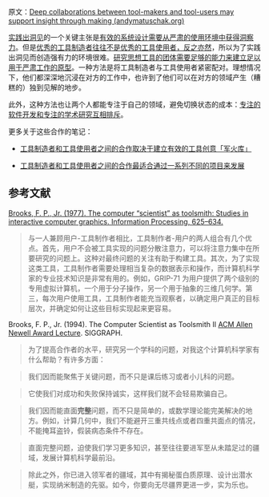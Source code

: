 原文：[Deep collaborations between tool-makers and tool-users may support insight through making (andymatuschak.org)](https://notes.andymatuschak.org/z7PLEhbuGGhQx3o5oxpSD8oMxEHJXxZGUxBWD)

[实践出洞见](https://notes.andymatuschak.org/z7yyap683vnbtmdg4hx9qfpf5urwxzjpsycs6)的一个关键主张是[有效的系统设计需要从严肃的使用环境中获得洞察力](https://notes.andymatuschak.org/z3h98n8dgzmu8xarqhzvsckywvbte8wk4kat2)。但是[优秀的工具制造者往往不是优秀的工具使用者，反之亦然](https://notes.andymatuschak.org/zagvn3aavdfhu4jhgcntgs88ohmjspzu7ar)，所以为了实践出洞见而创造强有力的环境很难。[研究思想工具的团体需要足够的能力来建立足以用于严肃工作的原型](https://notes.andymatuschak.org/z7rdcpa64ttux6s5dntlgzpfr6g3g6ypod4ks)。一种方法是将工具制造者与工具使用者紧密配对。理想情况下，他们都深深地沉浸在对方的工作中，也许到了他们可以在对方的领域产生（糟糕的）独到见解的地步。  

此外，这种方法也让两个人都能专注于自己的领域，避免切换状态的成本：[专注的软件开发和专注的学术研究互相排斥](https://notes.andymatuschak.org/zqcssbgrbjazfq3tujehkf81msyj6du38dof)。

更多关于这些合作的笔记：

- [工具制造者和工具使用者之间的合作取决于建立有效的工具创意「军火库」](https://notes.andymatuschak.org/z7ahJD7LeWU7vDaw8h7EonHYRa2beGpvkZ91F)

- [工具制造者和工具使用者之间的合作最适合通过一系列不同的项目来发展](https://notes.andymatuschak.org/z4CjFVyQgh35PVCBSP4MPcRyLsEb9PEmaZx9X)

## 参考文献

[Brooks, F. P., Jr. (1977). The computer “scientist” as toolsmith: Studies in interactive computer graphics. Information Processing, 625–634.](https://notes.andymatuschak.org/z6fkuZJWdCbBineiuLc3HmE19dbMBMHkgDNN2)

> 与一人兼顾用户-工具制作者相比，工具制作者-用户的两人组合有几个优点。首先，用户不会被工具实现的问题分散注意力，可以将注意力集中在所要研究的问题上。这种对最终问题的关注有助于构建工具。其次，为了实现这类工具，工具制作者需要处理相当复杂的数据表示和操作，而计算机科学家的专业技术知识是非常有用的。例如，GRIP-71 为用户提供了两个级别的专用虚拟计算机，一个用于分子操作，另一个用于抽象的三维几何学。第三，每次用户使用工具，工具制作者能充当观察者，以确定用户真正的目标层次，并确定如何让这些目标实现起来更容易。

Brooks, F. P., Jr. (1994). The Computer Scientist as Toolsmith II [ACM Allen Newell Award Lecture](https://notes.andymatuschak.org/z7PLEhbuGGhQx3o5oxpSD8oMxEHJXxZGUxBWD). SIGGRAPH.

> 为了提高合作者的水平，研究另一个学科的问题，对我这个计算机科学家有什么帮助？有许多方面：

> 我们因而能聚焦于关键问题，而不只是课后练习或者小儿科的问题。

> 它使我们对成功和失败保持诚实，这样我们就不会轻易欺骗自己。

> 我们因而能直面**完整**问题，而不只是简单的，或数学理论能完美解决的地方。例如，计算几何中，我们不能避开三重共线点或者四重共面点的情况，不能掩耳盗铃，假装病态条件不存在。

> 直面完整问题，迫使我们学习更多知识，甚至往往要进军至从未踏足过的疆域，发展计算机科学最前沿。

> 除此之外，你已进入领军者的疆域，其中有揭秘蛋白质原理、设计出潜水艇，实现纳米制造的先驱。如今，你要向无尽疆界更进一步，实为乐也。